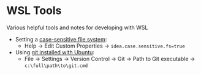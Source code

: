 # WSL Tools
Various helpful tools and notes for developing with WSL

* Setting a [case-sensitive file system](https://confluence.jetbrains.com/display/IDEADEV/Filesystem+Case-Sensitivity+Mismatch):
  * Help -> Edit Custom Properties -> ```idea.case.sensitive.fs=true```
* Using [git installed with Ubuntu](https://intellij-support.jetbrains.com/hc/en-us/community/posts/115000176290-Pycharm-using-WSL-s-git-):
  * File -> Settings -> Version Control -> Git -> Path to Git executable -> ```c:\full\path\to\git.cmd```